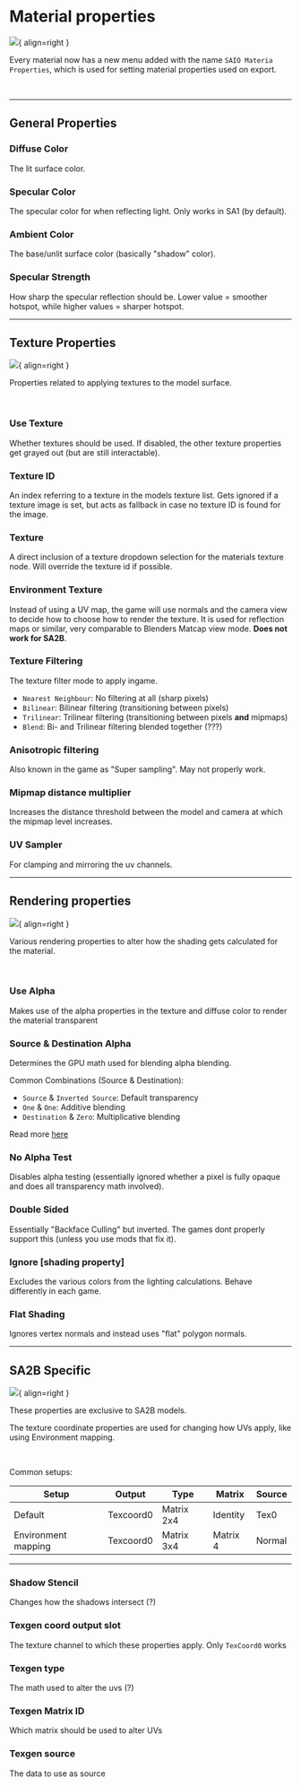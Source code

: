 # Material properties
![](../../img/ui_material_properties.png){ align=right }

Every material now has a new menu added with the name `SAIO Materia Properties`, which is used for setting material properties used on export.

<br clear="right"/>

---

## General Properties

### Diffuse Color
The lit surface color.

### Specular Color
The specular color for when reflecting light. Only works in SA1 (by default).

### Ambient Color
The base/unlit surface color (basically "shadow" color).

### Specular Strength
How sharp the specular reflection should be. Lower value = smoother hotspot, while higher values = sharper hotspot.

---

## Texture Properties
![](../../img/ui_material_texture_properties.png){ align=right }

Properties related to applying textures to the model surface.

<br clear="right"/>

### Use Texture
Whether textures should be used. If disabled, the other texture properties get grayed out (but are still interactable).

### Texture ID
An index referring to a texture in the models texture list. Gets ignored if a texture image is set, but acts as fallback in case no texture ID is found for the image.

### Texture
A direct inclusion of a texture dropdown selection for the materials texture node. Will override the texture id if possible.

### Environment Texture
Instead of using a UV map, the game will use normals and the camera view to decide how to choose how to render the texture. It is used for reflection maps or similar, very comparable to Blenders Matcap view mode. **Does not work for SA2B**.

### Texture Filtering
The texture filter mode to apply ingame.

- `Nearest Neighbour`: No filtering at all (sharp pixels)
- `Bilinear`: Bilinear filtering (transitioning between pixels)
- `Trilinear`: Trilinear filtering (transitioning between pixels **and** mipmaps)
- `Blend`: Bi- and Trilinear filtering blended together (???)

### Anisotropic filtering
Also known in the game as "Super sampling". May not properly work.

### Mipmap distance multiplier
Increases the distance threshold between the model and camera at which the mipmap level increases.

### UV Sampler
For clamping and mirroring the uv channels.

---

## Rendering properties
![](../../img/ui_material_rendering_properties.png){ align=right }

Various rendering properties to alter how the shading gets calculated for the material.

<br clear="right"/>

### Use Alpha
Makes use of the alpha properties in the texture and diffuse color to render the material transparent

### Source & Destination Alpha
Determines the GPU math used for blending alpha blending.

Common Combinations (Source & Destination):

- `Source` & `Inverted Source`: Default transparency
- `One` & `One`: Additive blending
- `Destination` & `Zero`: Multiplicative blending

Read more [here](https://www.learnopengles.com/android-lesson-five-an-introduction-to-blending/)

### No Alpha Test
Disables alpha testing (essentially ignored whether a pixel is fully opaque and does all transparency math involved).

### Double Sided
Essentially "Backface Culling" but inverted. The games dont properly support this (unless you use mods that fix it).

### Ignore [shading property]
Excludes the various colors from the lighting calculations. Behave differently in each game.

### Flat Shading
Ignores vertex normals and instead uses "flat" polygon normals.

---

## SA2B Specific
![](../../img/ui_material_sa2b_properties.png){ align=right }

These properties are exclusive to SA2B models.

The texture coordinate properties are used for changing how UVs apply, like using Environment mapping.

<br clear="right"/>

Common setups:

| **Setup**           	| **Output** 	| **Type**   	| **Matrix** 	| **Source** 	|
|---------------------	|------------	|------------	|------------	|------------	|
| Default             	| Texcoord0  	| Matrix 2x4 	| Identity   	| Tex0       	|
| Environment mapping 	| Texcoord0  	| Matrix 3x4 	| Matrix 4   	| Normal     	|

---

### Shadow Stencil
Changes how the shadows intersect (?)

### Texgen coord output slot
The texture channel to which these properties apply. Only `TexCoord0` works

### Texgen type
The math used to alter the uvs (?)

### Texgen Matrix ID
Which matrix should be used to alter UVs

### Texgen source
The data to use as source